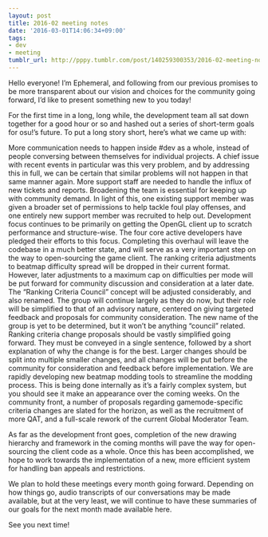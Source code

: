 ```yaml
---
layout: post
title: 2016-02 meeting notes
date: '2016-03-01T14:06:34+09:00'
tags:
- dev
- meeting
tumblr_url: http://pppy.tumblr.com/post/140259300353/2016-02-meeting-notes
---
```

Hello everyone! I’m Ephemeral, and following from our previous promises to be more transparent about our vision and choices for the community going forward, I’d like to present something new to you today!



For the first time in a long, long while, the development team all sat down together for a good hour or so and hashed out a series of short-term goals for osu!’s future.
To put a long story short, here’s what we came up with:

More communication needs to happen inside #dev as a whole, instead of people conversing between themselves for individual projects. A chief issue with recent events in particular was this very problem, and by addressing this in full, we can be certain that similar problems will not happen in that same manner again.
More support staff are needed to handle the influx of new tickets and reports. Broadening the team is essential for keeping up with community demand. In light of this, one existing support member was given a broader set of permissions to help tackle foul play offenses, and one entirely new support member was recruited to help out.
Development focus continues to be primarily on getting the OpenGL client up to scratch performance and structure-wise. The four core active developers have pledged their efforts to this focus. Completing this overhaul will leave the codebase in a much better state, and will serve as a very important step on the way to open-sourcing the game client.
The ranking criteria adjustments to beatmap difficulty spread will be dropped in their current format. However, later adjustments to a maximum cap on difficulties per mode will  be put forward for community discussion and consideration at a later date.
The “Ranking Criteria Council” concept will be adjusted considerably, and also renamed. The group will continue largely as they do now, but their role will be simplified to that of an advisory nature, centered on giving targeted feedback and proposals for community consideration. The new name of the group is yet to be determined, but it won’t be anything “council” related.
Ranking criteria change proposals should be vastly simplified going forward. They must be conveyed in a single sentence, followed by a short explanation of why the change is for the best. Larger changes should be split into multiple smaller changes, and all changes will be put before the community for consideration and feedback before implementation.
We are rapidly developing new beatmap modding tools to streamline the modding process. This is being done internally as it’s a fairly complex system, but you should see it make an appearance over the coming weeks.
On the community front, a number of proposals regarding gamemode-specific criteria changes are slated for the horizon, as well as the recruitment of more QAT, and a full-scale rework of the current Global Moderator Team.

As far as the development front goes, completion of the new drawing hierarchy and framework in the coming months will pave the way for open-sourcing the client code as a whole. Once this has been accomplished, we hope to work towards the implementation of a new, more efficient system for handling ban appeals and restrictions.

We plan to hold these meetings every month going forward. Depending on how things go, audio transcripts of our conversations may be made available, but at the very least, we will continue to have these summaries of our goals for the next month made available here.

See you next time!

